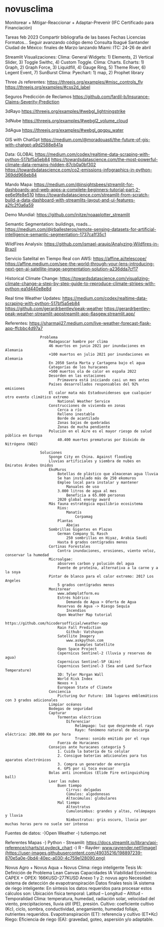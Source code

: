 # novusclima

Monitorear + Mitigar-Reaccionar + Adaptar-Prevenir (IFC Certificado para Financiación)

Tareas feb 2023
Compartir bibliografía de las bases
Fechas
Licencias
Formatos…
Seguir avanzando código demo
Consulta
Ibagué
Santander
Ciudad de México: finales de Marzo lanzando
Miami: ITC: 24-26 de abril

Streamlit Visualizaciones:
Clima: General Widgets: 1) Elements, 2) Vertical Slider, 3) Toggle Swithc, 4) Custom Toggle.
Clima: Charts. Echarts: 1) Graph, 2) Graph Force, 3) Liquidfill, 4) Gauge Ring, 5) Theme River, 6) Legent Event, 7) SunBurst
Clima: Pyechart: 1) map, 2) Prophet library

Three Js referentes:
https://threejs.org/examples/#misc_controls_fly
https://threejs.org/examples/#css2d_label

Seguros Predicción de Reclamos https://github.com/fardil-b/Insurance-Claims-Severity-Prediction

3dRayo
https://threejs.org/examples/#webgl_lightningstrike

3dNube
https://threejs.org/examples/#webgl2_volume_cloud

3dAgua
https://threejs.org/examples/#webgl_gpgpu_water

GIS with ChatGpt
https://medium.com/@moradouasti/the-future-of-gis-with-chatgpt-a9d2588e841a

Data:
GLOBAL
https://medium.com/codex/realtime-data-scraping-with-python-517bf5a5eb84
https://towardsdatascience.com/the-most-powerful-climate-data-remains-hidden-87cb0a0bf302
https://towardsdatascience.com/co2-emissions-infographics-in-python-369dd968eb84

Mando Mapa:
https://medium.com/@insightsbees/streamlit-for-dashboards-and-web-apps-a-complete-beginners-tutorial-part-2-ee6e9fe8e510
https://towardsdatascience.com/streamlit-from-scratch-build-a-data-dashboard-with-streamlits-layout-and-ui-features-a2fc2f0a6a59

Demo Mundial:
https://github.com/initze/noaaplotter_streamlit

Semantic Segmentation: buildings, roads...
https://medium.com/@jrballesteros/remote-sensing-datasets-for-artificial-intelligence-semantic-segmentation-1737ca1f35c1

WildFires Analysis:
https://github.com/ismael-araujo/Analyzing-Wildfires-in-Brazil

Servicio Satelital en Tiempo Real con AWS:
https://affine.ai/telescope/
https://affine.medium.com/see-the-world-through-your-lens-introducing-next-gen-ai-satellite-image-segmentation-solution-a236dda7cf17

Historical Climate Change:
https://towardsdatascience.com/visualizing-climate-change-a-step-by-step-guide-to-reproduce-climate-stripes-with-python-ea1d440e8e8d

Real time Weather Updates:
https://medium.com/codex/realtime-data-scraping-with-python-517bf5a5eb84
https://github.com/gerardrbentley/peak-weather
https://gerardrbentley-peak-weather-streamlit-appstreamlit-app-6asgew.streamlit.app/


Referentes:
https://sharmaji27.medium.com/live-weather-forecast-flask-app-ffcbbc4d97a7


					Problema
						Madagascar hambre por clima
						46 muertos en junio 2021 por inundaciones en Alemania
						+100 muertos en julio 2021 por inundaciones en Alemania
						En 2050 Santa Marta y Cartagena bajo el agua
						Categorías de los huracanes
						+500 muertos ola de calor en españa 2022
						Desorden en las estaciones
							Primavera está iniciando casi un mes antes
						Países desarrollados responsables del 92% emisiones
						El calor mata más Estadounidenses que cualquier otro evento climático extremo
							National Weather Service
						Construcciones de vivienda en zonas
							Cerca a río
							Relleno inestable
							Borde de acantilado
							Zonas bajas de quebradas
							Zonas de mucha pendiente
						Polución en el Aire es el mayor riesgo de salud pública en Europa
							40.400 muertes prematuras por Dióxido de Nitrógeno (NO2)

					Soluciones
						Sponge City en China. Against flooding
						Lluvias artificiales y siembra de nubes en Emiratos Árabes Unidos
						EkoMuros
							Botellas de plástico que almacenan agua lluvia
							Se han instalado más de 250 ekomuros
							Empleo local para instalar y mantener
								Manuales de uso
							3.000 litros de agua al mes
								Beneficia a 65.000 personas
							2020 global energy award
						Más fauna estratégica equilibrio ecosistema
							Rios:
								Manatís
									Corpamag
							Plantas
								Abejas
						Sombrillas Gigantes en Plazas
							German Company SL Rasch
								250 sombrillas en Hiyaz, Arabia Saudí
							Hasta 8 grados centígrados menos
						Cortinas Forestales
							Contra inundaciones, erosiones, viento veloz, conservar la humedad
						Microalgae: 
							absorven carbon y polución del agua
							Fuente de proteína, alternativa a la carne y a la soya
						Pintar de blanco para el calor extremo: 2017 Los Angeles
							5 grados centígrados menos
						Monitorear
							www.adamplatform.eu
							Estrés hídrico: 
								Demanda de Agua > Oferta de Agua
							Reservas de Agua -> Riesgo Sequía
								Incendios
							Open Weather Map tutorial
								https://github.com/hicodersofficial/weather-app
							Rain Fall Prediction
								Github: Vatshayan
							Satellite Imagery
								www.askpython.com
									Examples Satellite
							Open Space Project
							Copernicus Sentinel-2 (lluvia y reservas de agua)
							Copernicus Sentinel-5P (Aire)
							Copernicus Sentinel-3 (Sea and Land Surface Temperature)
							3D: Tyler Morgan Wall
							World Risk Index
							Nexos + 1
							European State of Climate
						Conciencia
							Picturing Our Future: 184 lugares emblemáticos con 3 grados adicionales
						Limpiar océanos 
						Bodegas de seguridad
						Capturar
							Tormentas eléctricas
								Diferenciar
									Relámpago: luz que desprende el rayo
									Rayo: fenómeno natural de descarga eléctrica: 200.000 Km por hora
									Trueno: sonido emitido por el rayo
							Fuerza de Huracanes
						Consejos ante huracanes categoría 5
							1. Cuida la batería de tu celular
							2. Consigue baterías adicionales para tus aparatos electrónicos
							3. Compra un generador de energía
							4. GPS por si toca evacuar
						Bolas anti incendios (Elide Fire extinguishing ball)
						Leer las nubes
							Buen tiempo
								Cirrus: delgadas
								Cúmulos: algodonosas
								Altocúmulos: globulares
							Mal tiempo
								Altostratus
								Cumulonimbus: grandes y altas, relámpagos y lluvia
								Nimbustratus: gris oscuro, lluvia por muchas horas pero no suele ser intenso


Fuentes de datos:
-)Open Weather
-) tutiempo.net

Referentes Mapas
-) Python - Streamlit: https://docs.streamlit.io/library/api-reference/charts/st.pydeck_chart
-) R - Rayder: www.rayrender.net![image](https://user-images.githubusercontent.com/49035216/198897239-870e5a0e-0bd4-40ec-a030-4c759e128090.png)

				
Novus Agro + Novus Aqua + Novus Clima: riego inteligente
						Tesis IA:
							Definición de Problema 
              Lean Canvas
							Capacidades IA
							Viabilidad Económica
								CAPEX + OPEX: 166KUSD-277KUSD
							Anexo 1 y 2: novus agro
						Necesidad: sistema de detección de evapotranspiración
					Datos finales tesis IA sistema de riego inteligente:
						En síntesis los datos requeridos para procesar estos cálculos son:
						Ubicación física temporal: Latitud – Longitud – Altitud - Temporalidad
						Clima: temperatura, humedad, radiación solar, velocidad del viento, precipitaciones, lluvia útil (PE), presión.
						Cultivo: coeficiente cultivo (Kc), ciclo, sombra, conductividad, anegamiento, humedad follaje, nutrientes requeridos. Evapotranspiración (ET): referencia y cultivo (ET*Kc)
						Riego: Eficiencia de riego (EA): gravedad, goteo, aspersión y/o adaptable.
